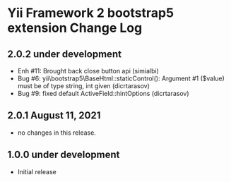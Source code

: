 Yii Framework 2 bootstrap5 extension Change Log
==============================================

2.0.2 under development
-----------------------

- Enh #11: Brought back close button api (simialbi)
- Bug #6: yii\bootstrap5\BaseHtml::staticControl(): Argument #1 ($value) must be of type string, int given (dicrtarasov)
- Bug #9: fixed default ActiveField::hintOptions (dicrtarasov)


2.0.1 August 11, 2021
---------------------

- no changes in this release.


1.0.0 under development
-----------------------
- Initial release
